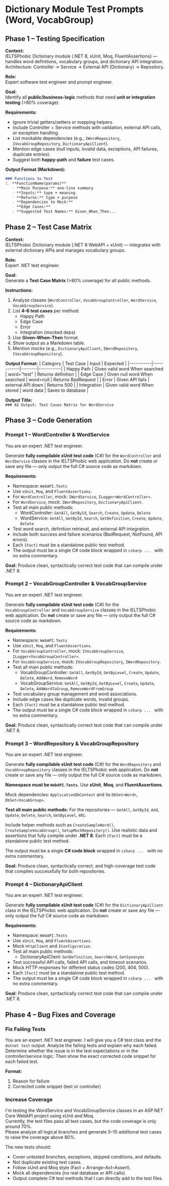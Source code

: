 # Dictionary Module Test Prompts (Word, VocabGroup)

## Phase 1 – Testing Specification

**Context:**  
IELTSPhobic Dictionary module (.NET 8, xUnit, Moq, FluentAssertions) — handles word definitions, vocabulary groups, and dictionary API integration.  
Architecture: Controller → Service → External API (Dictionary) → Repository.  

**Role:**  
Expert software test engineer and prompt engineer.  

**Goal:**  
Identify all **public/business-logic** methods that need **unit or integration testing** (>80% coverage).  

**Requirements:**  
- Ignore trivial getters/setters or mapping helpers.  
- Include Controller + Service methods with validation, external API calls, or exception handling.  
- List mockable dependencies (e.g., `IWordRepository`, `IVocabGroupRepository`, `DictionaryApiClient`).  
- Mention edge cases (null inputs, invalid data, exceptions, API failures, duplicate entries).  
- Suggest both **happy-path** and **failure** test cases.  

**Output Format (Markdown):**  
```markdown
### Functions to Test
1. **FunctionName(params)**
   - **Main Purpose:** one-line summary  
   - **Inputs:** type + meaning  
   - **Returns:** type + purpose  
   - **Dependencies to Mock:**  
   - **Edge Cases:**  
   - **Suggested Test Names:** Given_When_Then...
```

## Phase 2 – Test Case Matrix

**Context:**  
IELTSPhobic Dictionary module (.NET 8 WebAPI + xUnit) — integrates with external dictionary APIs and manages vocabulary groups.  

**Role:**  
Expert .NET test engineer.  

**Goal:**  
Generate a **Test Case Matrix** (>80% coverage) for all public methods.  

**Instructions:**  
1. Analyze classes (`WordController`, `VocabGroupController`, `WordService`, `VocabGroupService`).  
2. List **4–6 test cases** per method:  
   - Happy Path  
   - Edge Case  
   - Error  
   - Integration (mocked deps)  
3. Use **Given–When–Then** format.  
4. Show output as a Markdown table.  
5. Mention mocks (e.g., `DictionaryApiClient`, `IWordRepository`, `IVocabGroupRepository`).  

**Output Format:**
| Category | Test Case | Input | Expected |
|-----------|------------|--------|-----------|
| Happy Path | Given valid word When searched | word="test" | Returns definition |
| Edge Case | Given null word When searched | word=null | Returns BadRequest |
| Error | Given API fails | external API down | Returns 500 |
| Integration | Given valid word When stored | word data | Saves to database |

**Output Title:**  
`### AI Output: Test Cases Matrix for WordService`

## Phase 3 – Code Generation

### Prompt 1 – WordController & WordService
You are an expert .NET test engineer.

Generate **fully compilable xUnit test code** (C#) for the `WordController` and `WordService` classes in the IELTSPhobic web application.
Do **not** create or save any file — only output the full C# source code as markdown.

**Requirements:**
- Namespace: `WebAPI.Tests`
- Use `xUnit`, `Moq`, and `FluentAssertions`.
- For `WordController`, mock: `IWordService`, `ILogger<WordController>`.
- For `WordService`, mock: `IWordRepository`, `DictionaryApiClient`.
- Test all main public methods:
  - WordController: `GetAll`, `GetById`, `Search`, `Create`, `Update`, `Delete`
  - WordService: `GetAll`, `GetById`, `Search`, `GetDefinition`, `Create`, `Update`, `Delete`
- Test word search, definition retrieval, and external API integration.
- Include both success and failure scenarios (BadRequest, NotFound, API errors).
- Each `[Fact]` must be a standalone public test method.
- The output must be a single C# code block wrapped in ```csharp ... ``` with no extra commentary.

**Goal:**
Produce clean, syntactically correct test code that can compile under .NET 8.

### Prompt 2 – VocabGroupController & VocabGroupService
You are an expert .NET test engineer.

Generate **fully compilable xUnit test code** (C#) for the `VocabGroupController` and `VocabGroupService` classes in the IELTSPhobic web application.
Do **not** create or save any file — only output the full C# source code as markdown.

**Requirements:**
- Namespace: `WebAPI.Tests`
- Use `xUnit`, `Moq`, and `FluentAssertions`.
- For `VocabGroupController`, mock: `IVocabGroupService`, `ILogger<VocabGroupController>`.
- For `VocabGroupService`, mock: `IVocabGroupRepository`, `IWordRepository`.
- Test all main public methods:
  - VocabGroupController: `GetAll`, `GetById`, `GetByLevel`, `Create`, `Update`, `Delete`, `AddWord`, `RemoveWord`
  - VocabGroupService: `GetAll`, `GetById`, `GetByLevel`, `Create`, `Update`, `Delete`, `AddWordToGroup`, `RemoveWordFromGroup`
- Test vocabulary group management and word associations.
- Include edge cases like duplicate words, invalid groups.
- Each `[Fact]` must be a standalone public test method.
- The output must be a single C# code block wrapped in ```csharp ... ``` with no extra commentary.

**Goal:**
Produce clean, syntactically correct test code that can compile under .NET 8.

### Prompt 3 – WordRepository & VocabGroupRepository
You are an expert .NET test engineer.

Generate **fully compilable xUnit test code** (C#) for the `WordRepository` and `VocabGroupRepository` classes in the IELTSPhobic web application.
Do **not** create or save any file — only output the full C# source code as markdown.

**Namespace must be `WebAPI.Tests`.**
Use **xUnit**, **Moq**, and **FluentAssertions**.

Mock dependencies: `ApplicationDbContext` and its `DbSet<Word>`, `DbSet<VocabGroup>`.

**Test all main public methods:**
For the repositories — `GetAll`, `GetById`, `Add`, `Update`, `Delete`, `Search`, `GetByLevel`, etc.

Include helper methods such as `CreateSampleWord()`, `CreateSampleVocabGroup()`, `SetupMockRepository()`.
Use realistic data and assertions that fully compile under **.NET 8**.
Each `[Fact]` must be a standalone public test method.

The output must be a single **C# code block** wrapped in ```csharp ... ``` with no extra commentary.

**Goal:** Produce clean, syntactically correct, and high-coverage test code that compiles successfully for both repositories.

### Prompt 4 – DictionaryApiClient
You are an expert .NET test engineer.

Generate **fully compilable xUnit test code** (C#) for the `DictionaryApiClient` class in the IELTSPhobic web application.
Do **not** create or save any file — only output the full C# source code as markdown.

**Requirements:**
- Namespace: `WebAPI.Tests`
- Use `xUnit`, `Moq`, and `FluentAssertions`.
- Mock `HttpClient` and `IConfiguration`.
- Test all main public methods:
  - DictionaryApiClient: `GetDefinition`, `SearchWord`, `GetSynonyms`
- Test successful API calls, failed API calls, and timeout scenarios.
- Mock HTTP responses for different status codes (200, 404, 500).
- Each `[Fact]` must be a standalone public test method.
- The output must be a single C# code block wrapped in ```csharp ... ``` with no extra commentary.

**Goal:**
Produce clean, syntactically correct test code that can compile under .NET 8.

## Phase 4 – Bug Fixes and Coverage

### Fix Failing Tests
You are an expert .NET test engineer.
I will give you a C# test class and the `dotnet test` output.
Analyze the failing tests and explain why each failed.
Determine whether the issue is in the test expectations or in the controller/service logic.
Then show the exact corrected code snippet for each failed test.

**Format:**
1. Reason for failure
2. Corrected code snippet (test or controller)

### Increase Coverage
I'm testing the WordService and VocabGroupService classes in an ASP.NET Core WebAPI project using xUnit and Moq.  
Currently, the test files pass all test cases, but the code coverage is only around 70%.  
Please analyze all logical branches and generate 5–10 additional test cases to raise the coverage above 80%.  

The new tests should:
- Cover untested branches, exceptions, skipped conditions, and defaults.
- Not duplicate existing test cases.
- Follow xUnit and Moq style (Fact + Arrange–Act–Assert).
- Mock all dependencies (no real database or API calls).
- Output complete C# test methods that I can directly add to the test files.


